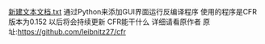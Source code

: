 [新建文本文档.txt](https://github.com/user-attachments/files/22043632/default.txt)
通过Python来添加GUI界面运行反编译程序
使用的程序是CFR 版本为0.152 以后将会持续更新
CFR能干什么 详细请看原作者
原址:https://github.com/leibnitz27/cfr
